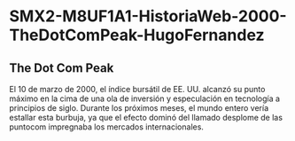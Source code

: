 # SMX2-M8UF1A1-HistoriaWeb-2000-TheDotComPeak-HugoFernandez
## **The Dot Com Peak**

El 10 de marzo de 2000, el índice bursátil de EE. UU. alcanzó su punto máximo en la cima de una ola de inversión y especulación en tecnología a principios de siglo. Durante los próximos meses, el mundo entero vería estallar esta burbuja, ya que el efecto dominó del llamado desplome de las puntocom impregnaba los mercados internacionales.





